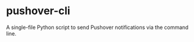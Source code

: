 pushover-cli
============

A single-file Python script to send Pushover notifications via the command line.
